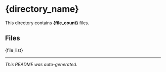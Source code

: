 # {directory_name}

This directory contains **{file_count}** files.

## Files

{file_list}

---
*This README was auto-generated.*
